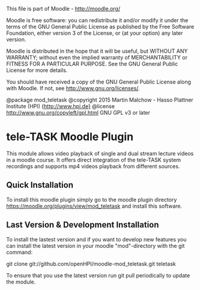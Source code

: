 This file is part of Moodle - http://moodle.org/

Moodle is free software: you can redistribute it and/or modify
it under the terms of the GNU General Public License as published by
the Free Software Foundation, either version 3 of the License, or
(at your option) any later version.

Moodle is distributed in the hope that it will be useful,
but WITHOUT ANY WARRANTY; without even the implied warranty of
MERCHANTABILITY or FITNESS FOR A PARTICULAR PURPOSE.  See the
GNU General Public License for more details.

You should have received a copy of the GNU General Public License
along with Moodle.  If not, see <http://www.gnu.org/licenses/>.

@package   mod_teletask
@copyright 2015 Martin Malchow - Hasso Plattner Institute (HPI) {http://www.hpi.de}
@license   http://www.gnu.org/copyleft/gpl.html GNU GPL v3 or later


tele-TASK Moodle Plugin
==========

This module allows video playback of single and dual stream lecture videos in a moodle course. It offers direct integration of the tele-TASK system recordings and supports mp4 videos playback from different sources.

## Quick Installation
To install this moodle plugin simply go to the moodle plugin directory https://moodle.org/plugins/view/mod_teletask and install this software.

## Last Version & Development Installation
To install the lastest version and if you want to develop new features you can install the latest version in your moodle "mod"-directory with the git command:

git clone git://github.com/openHPI/moodle-mod_teletask.git teletask

To ensure that you use the latest version run git pull periodically to update the module.